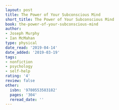 ```yaml
---
layout: post
title: The Power of Your Subconscious Mind
short_title: The Power of Your Subconscious Mind
book: the-power-of-your-subconscious-mind
author:
- Joseph Murphy
- Ian McMahan
type: physical
date_read: '2019-04-14'
date_added: '2019-03-19'
tags:
- nonfiction
- psychology
- self-help
rating: '4'
review: false
other:
  isbn: '9780553583182'
  pages: '304'
  reread_date: ''
---
```

